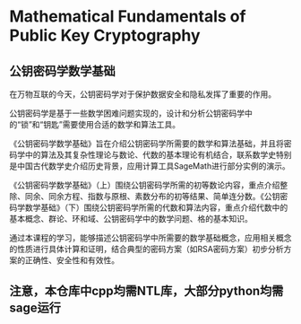 # Mathematical Fundamentals of Public Key Cryptography
 ##  公钥密码学数学基础



在万物互联的今天，公钥密码学对于保护数据安全和隐私发挥了重要的作用。

公钥密码学是基于一些数学困难问题实现的，设计和分析公钥密码学中的“锁”和“钥匙”需要使用合适的数学和算法工具。

《公钥密码学数学基础》旨在介绍公钥密码学所需要的数学和算法基础，并且将密码学中的算法及其复杂性理论与数论、代数的基本理论有机结合，联系数学史特别是中国古代数学史介绍历史背景，应用计算工具SageMath进行部分实例的演示。

《公钥密码学数学基础》（上）围绕公钥密码学所需的初等数论内容，重点介绍整除、同余、同余方程、指数与原根、素数分布的初等结果、简单连分数。《公钥密码学数学基础》（下）围绕公钥密码学所需的代数和算法内容，重点介绍代数中的基本概念、群论、环和域、公钥密码学中的数学问题、格的基本知识。

通过本课程的学习，能够描述公钥密码学中所需要的数学基础概念，应用相关概念的性质进行具体计算和证明，结合典型的密码方案（如RSA密码方案）初步分析方案的正确性、安全性和有效性。



## 注意，本仓库中cpp均需NTL库，大部分python均需sage运行

